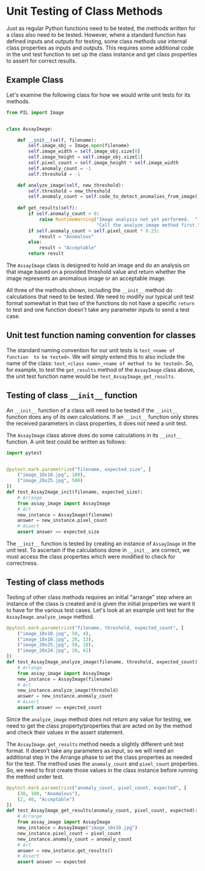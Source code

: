 # Unit Testing of Class Methods

Just as regular Python functions need to be tested, the methods written for
a class also need to be tested.  However, where a standard function has
defined inputs and outputs for testing, some class methods use internal
class properties as inputs and outputs.  This requires some additional code
in the unit test function to set up the class instance and get class
properties to assert for correct results.

## Example Class
Let's examine the following class for how we would write unit tests for its
methods.

```python
from PIL import Image


class AssayImage:

    def __init__(self, filename):
        self.image_obj = Image.open(filename)
        self.image_width = self.image_obj.size[0]
        self.image_height = self.image_obj.size[1]
        self.pixel_count = self.image_height * self.image_width
        self.anomaly_count = -1
        self.threshold = -1

    def analyze_image(self, new_threshold):
        self.threshold = new_threshold
        self.anomaly_count = self.code_to_detect_anomalies_from_image()
    
    def get_results(self):
        if self.anomaly_count < 0:
            raise RuntimeWarning("Image analysis not yet performed.  "
                                 "Call the analyze_image method first.")
        if self.anomaly_count > self.pixel_count * 0.25:
            result = "Anomalous"
        else:
            result = "Acceptable"
        return result
```

The `AssayImage` class is designed to hold an image and do an analysis on that
image based on a provided threshold value and return whether the image
represents an anomalous image or an acceptable image.

All three of the methods shown, including the `__init__` method do calculations
that need to be tested.  We need to modify our typical unit test format 
somewhat in that two of the functions do not have a specific `return` to test
and one function doesn't take any parameter inputs to send a test case.

## Unit test function naming convention for classes
The standard naming convention for our unit tests is `test_<name of function 
to be tested>`.  We will simply extend this to also include the name of the
class:  `test_<class name>_<name of method to be tested>`.  So, for example,
to test the `get_results` method of the `AssayImage` class above, the unit test
function name would be `test_AssayImage_get_results`.

## Testing of class `__init__` function
An `__init__` function of a class will need to be tested if the `__init__`
function does any of its own calculations.  If an `__init__` function only 
stores the received parameters in class properties, it does not need a unit 
test.  

The `AssayImage` class above does do some calculations in its `__init__`
function.  A unit test could be written as follows:

```python
import pytest


@pytest.mark.parametrize("filename, expected_size", [
    ("image_10x10.jpg", 100),
    ("image_20x25.jpg", 500)
])
def test_AssayImage_init(filename, expected_size):
    # Arrange
    from assay_image import AssayImage
    # Act
    new_instance = AssayImage(filename)
    answer = new_instance.pixel_count
    # Assert
    assert answer == expected_size

```
The `__init__` function is tested by creating an instance of `AssayImage` in 
the unit test.  To ascertain if the calculations done in `__init__` are 
correct, we must access the class properties which were modified to check for
correctness.

## Testing of class methods
Testing of other class methods requires an initial "arrange" step where an
instance of the class is created and is given the initial properties we want
it to have for the various test cases.  Let's look at an example unit test for
the `AssayImage.analyze_image` method.  

```python
@pytest.mark.parametrize("filename, threshold, expected_count", [
    ("image_10x10.jpg", 50, 4),
    ("image_10x10.jpg", 20, 13),
    ("image_20x25.jpg", 50, 18),
    ("image_20x24.jpg", 20, 42)
])
def test_AssayImage_analyze_image(filename, threshold, expected_count):
    # Arrange
    from assay_image import AssayImage
    new_instance = AssayImage(filename)
    # Act
    new_instance.analyze_image(threshold)
    answer = new_instance.anomaly_count
    # Assert
    assert answer == expected_count
```

Since the `analyze_image` method does not return any value for testing, we
need to get the class property/properties that are acted on by the method and
check their values in the assert statement.

The `AssayImage.get_results` method needs a slightly different unit test
format.  It doesn't take any parameters as input, so we will need an additional
step in the Arrange phase to set the class properties as needed for the test.
The method uses the `anomaly_count` and `pixel_count` properties.  So, we need
to first create those values in the class instance before running the method
under test.

```python
@pytest.mark.parametrize("anomaly_count, pixel_count, expected", [
    (30, 100, "Anomalous"),
    (2, 40, "Acceptable")
])
def test_AssayImage_get_results(anomaly_count, pixel_count, expected):
    # Arrange
    from assay_image import AssayImage
    new_instance = AssayImage("image_10x10.jpg")
    new_instance.pixel_count = pixel_count
    new_instance.anomaly_count = anomaly_count
    # Act
    answer = new_instance.get_results()
    # Assert
    assert answer == expected
```

